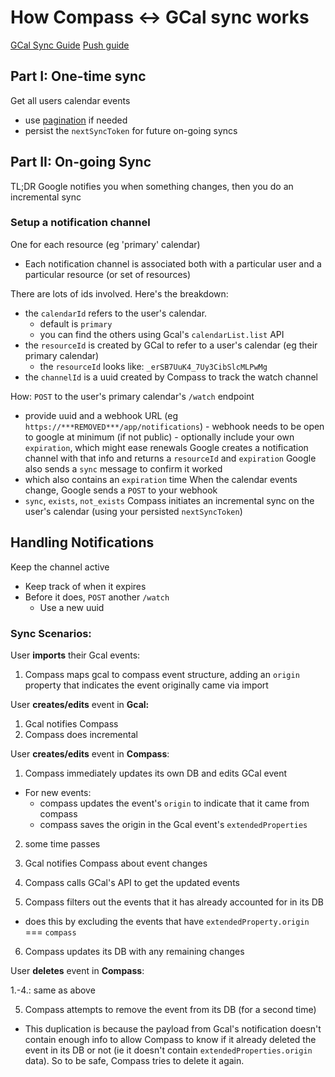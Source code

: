 # How Compass <-> GCal sync works

[GCal Sync Guide](https://developers.google.com/calendar/api/guides/sync)
[Push guide](https://developers.google.com/calendar/api/guides/push)

## Part I: One-time sync

Get all users calendar events

- use [pagination](https://developers.google.com/calendar/api/guides/pagination) if needed
- persist the `nextSyncToken` for future on-going syncs

## Part II: On-going Sync

TL;DR Google notifies you when something changes, then you do an incremental sync

### Setup a notification channel

One for each resource (eg 'primary' calendar)

- Each notification channel is associated both with a particular user and a particular resource (or set of resources)

There are lots of ids involved. Here's the breakdown:

- the `calendarId` refers to the user's calendar.
  - default is `primary`
  - you can find the others using Gcal's `calendarList.list` API
- the `resourceId` is created by GCal to refer to a user's calendar (eg their primary calendar)
  - the `resourceId` looks like: `_erSB7UuK4_7Uy3CibSlcMLPwMg`
- the `channelId` is a uuid created by Compass to track the watch channel

How:
`POST` to the user's primary calendar's `/watch` endpoint

- provide uuid and a webhook URL (eg `https://***REMOVED***/app/notifications`) - webhook needs to be open to google at minimum (if not public) - optionally include your own `expiration`, which might ease renewals
  Google creates a notification channel with that info and returns a `resourceId` and `expiration`
  Google also sends a `sync` message to confirm it worked
- which also contains an `expiration` time
  When the calendar events change, Google sends a `POST` to your webhook
- `sync`, `exists`, `not_exists`
  Compass initiates an incremental sync on the user's calendar (using your persisted `nextSyncToken`)

## Handling Notifications

Keep the channel active

- Keep track of when it expires
- Before it does, `POST` another `/watch`
  - Use a new uuid

### Sync Scenarios:

User **imports** their Gcal events:

1. Compass maps gcal to compass event structure, adding an `origin` property
   that indicates the event originally came via import

User **creates/edits** event in **Gcal:**

1. Gcal notifies Compass
2. Compass does incremental

User **creates/edits** event in **Compass**:

1. Compass immediately updates its own DB and edits GCal event

- For new events:
  - compass updates the event's `origin` to indicate that it came from compass
  - compass saves the origin in the Gcal event's `extendedProperties`

2. some time passes

3. Gcal notifies Compass about event changes

4. Compass calls GCal's API to get the updated events

5. Compass filters out the events that it has already accounted for in its DB

- does this by excluding the events that have `extendedProperty.origin` === `compass`

6. Compass updates its DB with any remaining changes

User **deletes** event in **Compass**:

1.-4.: same as above

5. Compass attempts to remove the event from its DB (for a second time)

- This duplication is because the payload from Gcal's notification doesn't contain enough info to allow Compass to know if it already deleted the event in its DB or not (ie it doesn't contain `extendedProperties.origin` data). So to be safe, Compass tries to delete it again.

